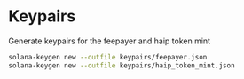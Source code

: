 # Keypairs

Generate keypairs for the feepayer and haip token mint

```bash
solana-keygen new --outfile keypairs/feepayer.json
solana-keygen new --outfile keypairs/haip_token_mint.json
```

